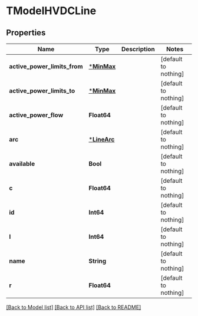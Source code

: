 # TModelHVDCLine

## Properties

Name | Type | Description | Notes
------------ | ------------- | ------------- | -------------
**active_power_limits_from** | [***MinMax**](MinMax.md) |  | [default to nothing]
**active_power_limits_to** | [***MinMax**](MinMax.md) |  | [default to nothing]
**active_power_flow** | **Float64** |  | [default to nothing]
**arc** | [***LineArc**](LineArc.md) |  | [default to nothing]
**available** | **Bool** |  | [default to nothing]
**c** | **Float64** |  | [default to nothing]
**id** | **Int64** |  | [default to nothing]
**l** | **Int64** |  | [default to nothing]
**name** | **String** |  | [default to nothing]
**r** | **Float64** |  | [default to nothing]

[[Back to Model list]](../README.md#models) [[Back to API list]](../README.md#api-endpoints) [[Back to README]](../README.md)
